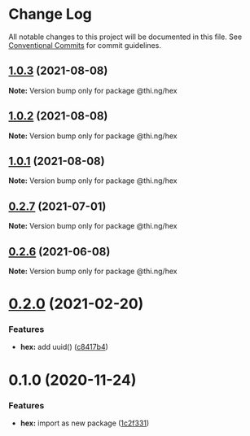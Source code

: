 # Change Log

All notable changes to this project will be documented in this file.
See [Conventional Commits](https://conventionalcommits.org) for commit guidelines.

## [1.0.3](https://github.com/thi-ng/umbrella/compare/@thi.ng/hex@1.0.2...@thi.ng/hex@1.0.3) (2021-08-08)

**Note:** Version bump only for package @thi.ng/hex





## [1.0.2](https://github.com/thi-ng/umbrella/compare/@thi.ng/hex@1.0.1...@thi.ng/hex@1.0.2) (2021-08-08)

**Note:** Version bump only for package @thi.ng/hex





## [1.0.1](https://github.com/thi-ng/umbrella/compare/@thi.ng/hex@0.2.7...@thi.ng/hex@1.0.1) (2021-08-08)

**Note:** Version bump only for package @thi.ng/hex





## [0.2.7](https://github.com/thi-ng/umbrella/compare/@thi.ng/hex@0.2.6...@thi.ng/hex@0.2.7) (2021-07-01)

**Note:** Version bump only for package @thi.ng/hex





## [0.2.6](https://github.com/thi-ng/umbrella/compare/@thi.ng/hex@0.2.5...@thi.ng/hex@0.2.6) (2021-06-08)

**Note:** Version bump only for package @thi.ng/hex





# [0.2.0](https://github.com/thi-ng/umbrella/compare/@thi.ng/hex@0.1.3...@thi.ng/hex@0.2.0) (2021-02-20)


### Features

* **hex:** add uuid() ([c8417b4](https://github.com/thi-ng/umbrella/commit/c8417b4c2fe3eeb664b4131aabe592d612573703))





# 0.1.0 (2020-11-24)


### Features

* **hex:** import as new package ([1c2f331](https://github.com/thi-ng/umbrella/commit/1c2f331bfbdc01fd0153e01dcecbab79307a7598))

